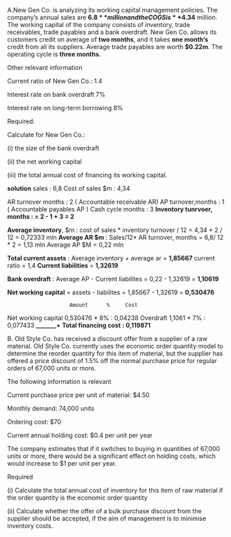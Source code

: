 A.New Gen Co. is analyzing its working capital management policies. The company’s annual sales are **$6.8** million and the COGS is **$4.34** million. The working capital of the company consists of inventory, trade receivables, trade payables and a bank overdraft. New Gen Co. allows its customers credit on average of **two months**, and it takes **one month’s** credit from all its suppliers. Average trade payables are worth **$0.22m**. The operating cycle is **three months**.
  
Other relevant information 
  
Current ratio of New Gen Co.: 1.4 
  
Interest rate on bank overdraft 7% 
  
Interest rate on long-term borrowing 8%
  
Required:
  
Calculate for New Gen Co.: 
  
(i) the size of the bank overdraft 
  
(ii) the net working capital 
  
(iii) the total annual cost of financing its working capital.

**solution**
sales : 6,8
Cost of sales $m  : 4,34

AR turnover months : 2  (  Accountable receivable AR)
AP turnover,months : 1  ( Accountable payables AP ) 
Cash cycle months  : 3 
**Inventory tunrvoer, months : = 2 - 1 + 3 = 2**

**Average inventory**, $m : cost of sales * inventory turnover / 12 =  4,34 * 2 / 12 = 0,72333 mln
**Average AR $m** : Sales/12* AR turnover, months = 6,8/ 12 * 2                      = 1,13 mln
  Average AP $M                                                                      = 0,22 mln

**Total current assets** : Average inventory + average ar                           = **1,85667** 
  current ratio                                                                     = 1,4
**Current liabilities**                                                              = **1,32619**


**Bank overdraft**    : Average AP - Current liabilites = 0,22 - 1,32619               = **1,10619**

**Net working capital** = assets - liabilites  =    1,85667 - 1,32619                  = **0,530476**

                        Amount      %     Cost            
Net working capital     0,530476 *  8%  : 0,04238
Overdraft               1,1061   *  7%  : 0,077433
                                        **_______+**
**Total financing cost**              **: 0,119871**
  

B. Old Style Co. has received a discount offer from a supplier of a raw material. Old Style Co. currently uses the economic order quantity model to determine the reorder quantity for this item of material, but the supplier has offered a price discount of 1.5% off the normal purchase price for regular orders of 67,000 units or more.
  
The following information is relevant 
  
Current purchase price per unit of material: $4.50 
  
Monthly demand: 74,000 units 
  
Ordering cost: $70 
  
Current annual holding cost: $0.4 per unit per year 
  
The company estimates that if it switches to buying in quantities of 67,000 units or more, there would be a significant effect on holding costs, which would increase to $1 per unit per year.
  
Required 
  
(i) Calculate the total annual cost of inventory for this item of raw material if the order quantity is the economic order quantity
  
(ii) Calculate whether the offer of a bulk purchase discount from the supplier should be accepted, if the aim of management is to minimise inventory costs.

 
